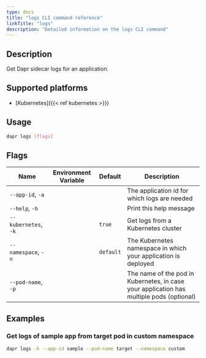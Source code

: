 ```yaml
---
type: docs
title: "logs CLI command reference"
linkTitle: "logs"
description: "Detailed information on the logs CLI command"
---
```


## Description

Get Dapr sidecar logs for an application.

## Supported platforms

- [Kubernetes]({{< ref kubernetes >}})

## Usage
```bash
dapr logs [flags]
```

## Flags

| Name | Environment Variable | Default | Description
| --- | --- | --- | --- |
| `--app-id`, `-a` | | | The application id for which logs are needed |
| `--help`, `-h` | | | Print this help message |
| `--kubernetes`, `-k` | | `true` | Get logs from a Kubernetes cluster |
| `--namespace`, `-n` | | `default` | The Kubernetes namespace in which your application is deployed |
| `--pod-name`, `-p` | | | The name of the pod in Kubernetes, in case your application has multiple pods (optional) |


## Examples

### Get logs of sample app from target pod in custom namespace
```bash
dapr logs -k --app-id sample --pod-name target --namespace custom
```

